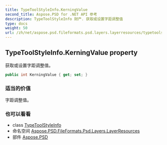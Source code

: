 ```yaml
---
title: TypeToolStyleInfo.KerningValue
second_title: Aspose.PSD for .NET API 参考
description: TypeToolStyleInfo 财产. 获取或设置字距调整值
type: docs
weight: 50
url: /zh/net/aspose.psd.fileformats.psd.layers.layerresources/typetoolstyleinfo/kerningvalue/
---
```

## TypeToolStyleInfo.KerningValue property

获取或设置字距调整值。

```csharp
public int KerningValue { get; set; }
```

### 适当的价值

字距调整值。

### 也可以看看

* class [TypeToolStyleInfo](../)
* 命名空间 [Aspose.PSD.FileFormats.Psd.Layers.LayerResources](../../typetoolstyleinfo/)
* 部件 [Aspose.PSD](../../../)


